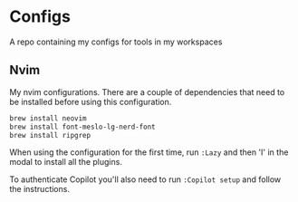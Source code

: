 # Configs
A repo containing my configs for tools in my workspaces


## Nvim
My nvim configurations. There are a couple of dependencies that need to be installed before using this configuration.

```bash
brew install neovim
brew install font-meslo-lg-nerd-font
brew install ripgrep
```
When using the configuration for the first time, run `:Lazy` and then 'I' in the modal to install all the plugins.

To authenticate Copilot you'll also need to run `:Copilot setup` and follow the instructions.
